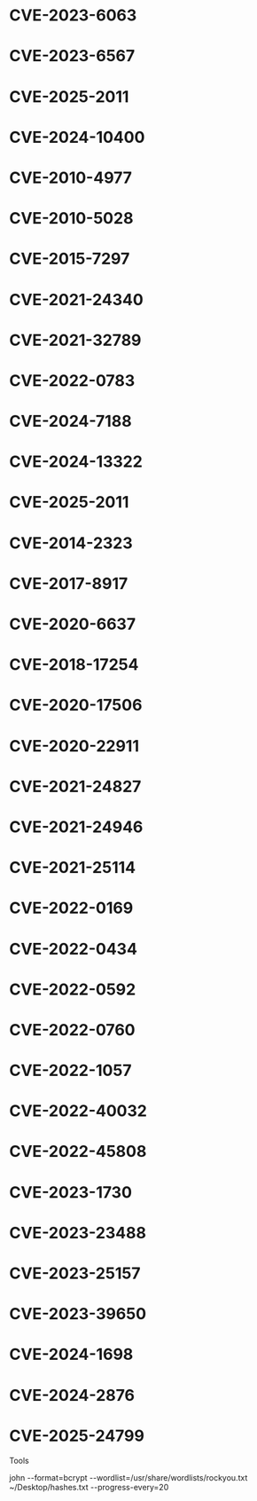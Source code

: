 # CVE-2023-6063

# CVE-2023-6567

# CVE-2025-2011

# CVE-2024-10400

# CVE-2010-4977 

# CVE-2010-5028 
# CVE-2015-7297 
# CVE-2021-24340

# CVE-2021-32789 

# CVE-2022-0783
# CVE-2024-7188 
# CVE-2024-13322
# CVE-2025-2011

# CVE-2014-2323 

# CVE-2017-8917 

# CVE-2020-6637

# CVE-2018-17254

# CVE-2020-17506 
# CVE-2020-22911 
# CVE-2021-24827 
# CVE-2021-24946 

# CVE-2021-25114
# CVE-2022-0169

# CVE-2022-0434
# CVE-2022-0592
# CVE-2022-0760
# CVE-2022-1057
# CVE-2022-40032
# CVE-2022-45808
# CVE-2023-1730
# CVE-2023-23488
# CVE-2023-25157
# CVE-2023-39650
# CVE-2024-1698
# CVE-2024-2876
# CVE-2025-24799


Tools

john --format=bcrypt --wordlist=/usr/share/wordlists/rockyou.txt ~/Desktop/hashes.txt --progress-every=20
